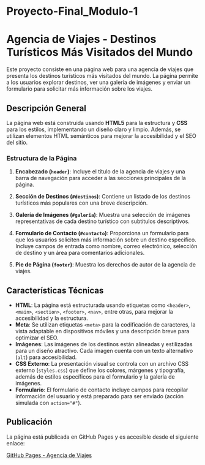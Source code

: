 # Proyecto-Final_Modulo-1

# Agencia de Viajes - Destinos Turísticos Más Visitados del Mundo

Este proyecto consiste en una página web para una agencia de viajes que presenta los destinos turísticos más visitados del mundo. La página permite a los usuarios explorar destinos, ver una galería de imágenes y enviar un formulario para solicitar más información sobre los viajes.

## Descripción General

La página web está construida usando **HTML5** para la estructura y **CSS** para los estilos, implementando un diseño claro y limpio. Además, se utilizan elementos HTML semánticos para mejorar la accesibilidad y el SEO del sitio.

### Estructura de la Página

1. **Encabezado (`header`)**: Incluye el título de la agencia de viajes y una barra de navegación para acceder a las secciones principales de la página.

2. **Sección de Destinos (`#destinos`)**: Contiene un listado de los destinos turísticos más populares con una breve descripción.

3. **Galería de Imágenes (`#galeria`)**: Muestra una selección de imágenes representativas de cada destino turístico con subtítulos descriptivos.

4. **Formulario de Contacto (`#contacto`)**: Proporciona un formulario para que los usuarios soliciten más información sobre un destino específico. Incluye campos de entrada como nombre, correo electrónico, selección de destino y un área para comentarios adicionales.

5. **Pie de Página (`footer`)**: Muestra los derechos de autor de la agencia de viajes.

## Características Técnicas

- **HTML**: La página está estructurada usando etiquetas como `<header>`, `<main>`, `<section>`, `<footer>`, `<nav>`, entre otras, para mejorar la accesibilidad y la estructura.
- **Meta**: Se utilizan etiquetas `<meta>` para la codificación de caracteres, la vista adaptable en dispositivos móviles y una descripción breve para optimizar el SEO.
- **Imágenes**: Las imágenes de los destinos están alineadas y estilizadas para un diseño atractivo. Cada imagen cuenta con un texto alternativo (`alt`) para accesibilidad.
- **CSS Externo**: La presentación visual se controla con un archivo CSS externo (`styles.css`) que define los colores, márgenes y tipografía, además de estilos específicos para el formulario y la galería de imágenes.
- **Formulario**: El formulario de contacto incluye campos para recopilar información del usuario y está preparado para ser enviado (acción simulada con `action="#"`).

## Publicación

La página está publicada en GitHub Pages y es accesible desde el siguiente enlace:

[GitHub Pages - Agencia de Viajes](https://github.com/DanyMB2326/Proyecto-Final_Modulo-1)


